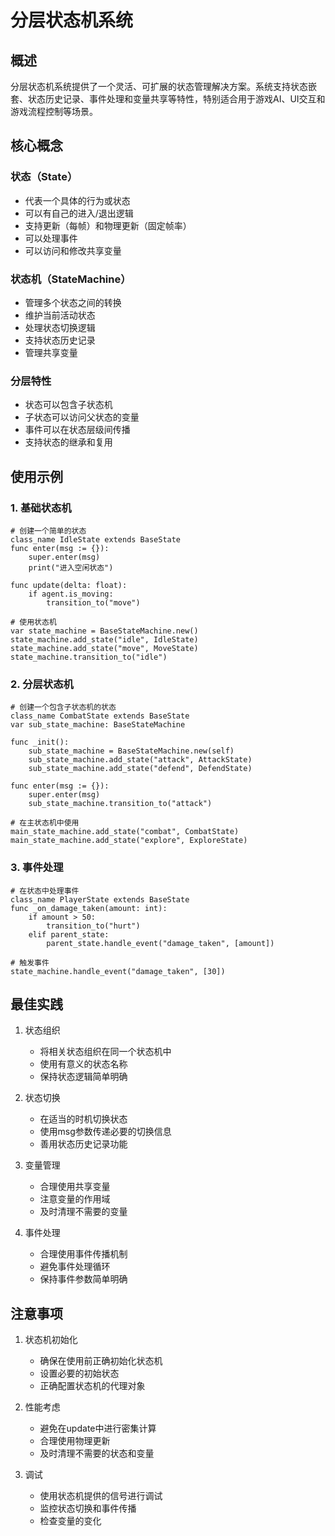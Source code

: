 # 分层状态机系统

## 概述
分层状态机系统提供了一个灵活、可扩展的状态管理解决方案。系统支持状态嵌套、状态历史记录、事件处理和变量共享等特性，特别适合用于游戏AI、UI交互和游戏流程控制等场景。

## 核心概念

### 状态（State）
- 代表一个具体的行为或状态
- 可以有自己的进入/退出逻辑
- 支持更新（每帧）和物理更新（固定帧率）
- 可以处理事件
- 可以访问和修改共享变量

### 状态机（StateMachine）
- 管理多个状态之间的转换
- 维护当前活动状态
- 处理状态切换逻辑
- 支持状态历史记录
- 管理共享变量

### 分层特性
- 状态可以包含子状态机
- 子状态可以访问父状态的变量
- 事件可以在状态层级间传播
- 支持状态的继承和复用

## 使用示例

### 1. 基础状态机
```gdscript
# 创建一个简单的状态
class_name IdleState extends BaseState
func enter(msg := {}):
    super.enter(msg)
    print("进入空闲状态")

func update(delta: float):
    if agent.is_moving:
        transition_to("move")

# 使用状态机
var state_machine = BaseStateMachine.new()
state_machine.add_state("idle", IdleState)
state_machine.add_state("move", MoveState)
state_machine.transition_to("idle")
```

### 2. 分层状态机
```gdscript
# 创建一个包含子状态机的状态
class_name CombatState extends BaseState
var sub_state_machine: BaseStateMachine

func _init():
    sub_state_machine = BaseStateMachine.new(self)
    sub_state_machine.add_state("attack", AttackState)
    sub_state_machine.add_state("defend", DefendState)

func enter(msg := {}):
    super.enter(msg)
    sub_state_machine.transition_to("attack")

# 在主状态机中使用
main_state_machine.add_state("combat", CombatState)
main_state_machine.add_state("explore", ExploreState)
```

### 3. 事件处理
```gdscript
# 在状态中处理事件
class_name PlayerState extends BaseState
func _on_damage_taken(amount: int):
    if amount > 50:
        transition_to("hurt")
    elif parent_state:
        parent_state.handle_event("damage_taken", [amount])

# 触发事件
state_machine.handle_event("damage_taken", [30])
```

## 最佳实践

1. 状态组织
   - 将相关状态组织在同一个状态机中
   - 使用有意义的状态名称
   - 保持状态逻辑简单明确

2. 状态切换
   - 在适当的时机切换状态
   - 使用msg参数传递必要的切换信息
   - 善用状态历史记录功能

3. 变量管理
   - 合理使用共享变量
   - 注意变量的作用域
   - 及时清理不需要的变量

4. 事件处理
   - 合理使用事件传播机制
   - 避免事件处理循环
   - 保持事件参数简单明确

## 注意事项

1. 状态机初始化
   - 确保在使用前正确初始化状态机
   - 设置必要的初始状态
   - 正确配置状态机的代理对象

2. 性能考虑
   - 避免在update中进行密集计算
   - 合理使用物理更新
   - 及时清理不需要的状态和变量

3. 调试
   - 使用状态机提供的信号进行调试
   - 监控状态切换和事件传播
   - 检查变量的变化
